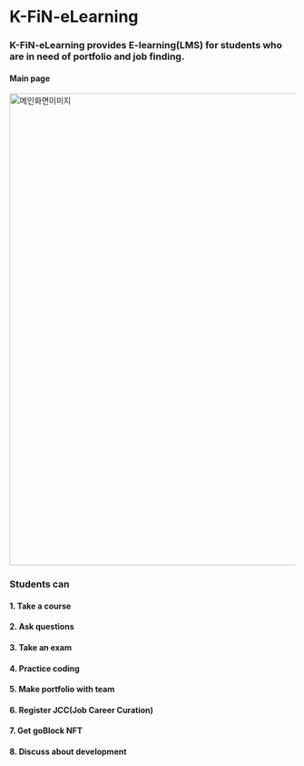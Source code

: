 # K-FiN-eLearning
### K-FiN-eLearning provides E-learning(LMS) for students who are in need of portfolio and job finding.

#### Main page
<img width="830" alt="메인화면이미지" src="https://user-images.githubusercontent.com/73567162/135219890-ea1fd4e4-19f2-4e8d-b255-39a3d167d0d2.png">


### Students can
#### 1. Take a course
#### 2. Ask questions
#### 3. Take an exam 
#### 4. Practice coding
#### 5. Make portfolio with team
#### 6. Register JCC(Job Career Curation)
#### 7. Get goBlock NFT
#### 8. Discuss about development
